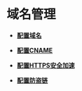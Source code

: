 # 域名管理<a name="ZH-CN_TOPIC_0128969734"></a>

-   **[配置域名](配置域名.md)**  

-   **[配置CNAME](配置CNAME.md)**  

-   **[配置HTTPS安全加速](配置HTTPS安全加速.md)**  

-   **[配置防盗链](配置防盗链.md)**  


